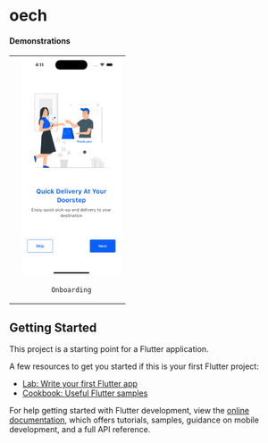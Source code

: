 # oech

#### Demonstrations
<div style="text-align: center"><table><tr>
  <td style="text-align: center, width: 180">
    
        
  </td>
   <td style="text-align: center">
    <img width="180" alt="Onboarding" src="readme_img/simulator_screenshot_9F64228B-B015-4A6B-A0F0-4FC8E676661A.png">
  
    Onboarding
  </td>
  


</tr></table></div>


## Getting Started

This project is a starting point for a Flutter application.

A few resources to get you started if this is your first Flutter project:

- [Lab: Write your first Flutter app](https://docs.flutter.dev/get-started/codelab)
- [Cookbook: Useful Flutter samples](https://docs.flutter.dev/cookbook)

For help getting started with Flutter development, view the
[online documentation](https://docs.flutter.dev/), which offers tutorials,
samples, guidance on mobile development, and a full API reference.
